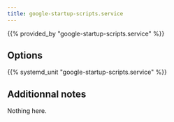```yaml
---
title: google-startup-scripts.service
---
```


{{% provided_by "google-startup-scripts.service" %}}

## Options

{{% systemd_unit "google-startup-scripts.service" %}}

## Additionnal notes

Nothing here.